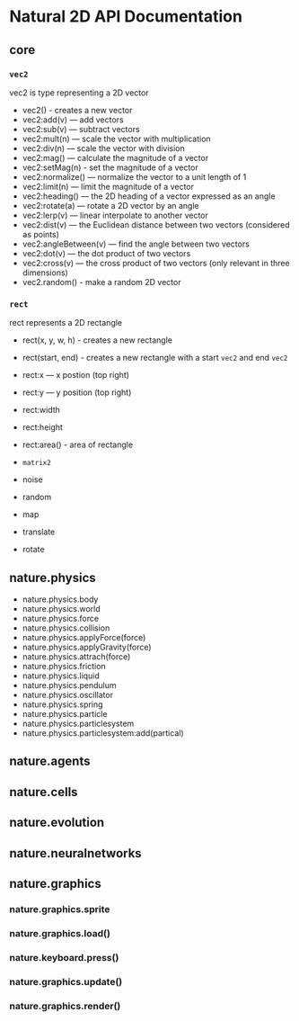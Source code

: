# Natural 2D API Documentation

## core

### `vec2`
vec2 is type representing a 2D vector
- vec2() - creates a new vector
- vec2:add(v) — add vectors
- vec2:sub(v) — subtract vectors
- vec2:mult(n) — scale the vector with multiplication
- vec2:div(n) — scale the vector with division
- vec2:mag() — calculate the magnitude of a vector
- vec2:setMag(n) - set the magnitude of a vector
- vec2:normalize() — normalize the vector to a unit length of 1
- vec2:limit(n) — limit the magnitude of a vector
- vec2:heading() — the 2D heading of a vector expressed as an angle
- vec2:rotate(a) — rotate a 2D vector by an angle
- vec2:lerp(v) — linear interpolate to another vector
- vec2:dist(v) — the Euclidean distance between two vectors (considered as points)
- vec2:angleBetween(v) — find the angle between two vectors
- vec2:dot(v) — the dot product of two vectors
- vec2:cross(v) — the cross product of two vectors (only relevant in three dimensions)
- vec2.random() - make a random 2D vector

### `rect`
rect represents a 2D rectangle
- rect(x, y, w, h) - creates a new rectangle
- rect(start, end) - creates a new rectangle with a start `vec2` and end `vec2`
- rect:x — x postion (top right)
- rect:y — y position (top right)
- rect:width
- rect:height
- rect:area() - area of rectangle

- `matrix2`
- noise
- random
- map
- translate
- rotate

## nature.physics

- nature.physics.body
- nature.physics.world
- nature.physics.force
- nature.physics.collision
- nature.physics.applyForce(force)
- nature.physics.applyGravity(force)
- nature.physics.attrach(force)
- nature.physics.friction
- nature.physics.liquid
- nature.physics.pendulum
- nature.physics.oscillator
- nature.physics.spring
- nature.physics.particle
- nature.physics.particlesystem
- nature.physics.particlesystem:add(partical)

## nature.agents

## nature.cells

## nature.evolution

## nature.neuralnetworks

## nature.graphics

### nature.graphics.sprite

### nature.graphics.load()
### nature.keyboard.press()
### nature.graphics.update()
### nature.graphics.render()
